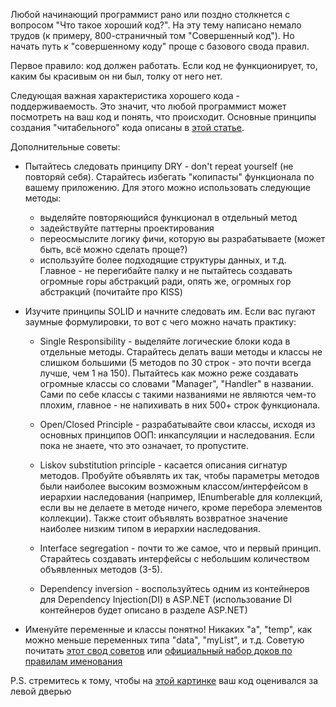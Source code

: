 Любой начинающий программист рано или поздно столкнется с вопросом "Что такое хороший код?". На эту тему написано немало трудов \(к примеру, 800-страничный том "Совершенный код"\). Но начать путь к "совершенному коду" проще с базового свода правил.

Первое правило: код должен работать. Если код не функционирует, то, каким бы красивым он ни был, толку от него нет.

Следующая важная характеристика хорошего кода - поддерживаемость. Это значит, что любой программист может посмотреть на ваш код и понять, что происходит. Основные принципы создания  "читабельного" кода описаны в [этой статье](https://habrahabr.ru/post/206868/).

Дополнительные советы:

* Пытайтесь следовать принципу DRY - don't repeat yourself \(не повторяй себя\). Старайтесь избегать "копипасты" функционала по вашему приложению. Для этого можно использовать следующие методы:  
  - выделяйте повторяющийся функционал в отдельный метод  
  - задействуйте паттерны проектирования  
  - переосмыслите логику фичи, которую вы разрабатываете \(может быть, всё можно сделать проще?\)  
  - используйте более подходящие структуры данных, и т.д.   
  Главное - не перегибайте палку и не пытайтесь создавать огромные горы абстракций ради, опять же, огромных гор абстракций \(почитайте про KISS\)

* Изучите принципы SOLID и начните следовать им. Если вас пугают заумные формулировки, то вот с чего можно начать практику:

  * Single Responsibility - выделяйте логические блоки кода в отдельные методы. Старайтесь делать ваши методы и классы не слишком большими \(5 методов по 30 строк - это почти всегда лучше, чем 1 на 150\). Пытайтесь как можно реже создавать огромные классы со словами "Manager", "Handler" в названии. Сами по себе классы с такими названиями не являются чем-то плохим, главное - не напихивать в них 500+ строк функционала.

  * Open/Closed Principle - разрабатывайте свои классы, исходя из основных принципов ООП: инкапсуляции и наследования. Если пока не знаете, что это означает, то пропустите.

  * Liskov substitution principle - касается описания сигнатур методов. Пробуйте объявлять их так, чтобы параметры методов были наиболее высоким возможным классом/интерфейсом в иерархии наследования \(например, IEnumberable для коллекций, если вы не делаете в методе ничего, кроме перебора элементов коллекции\). Также стоит объявлять возвратное значение наиболее низким типом в иерархии наследования.

  * Interface segregation - почти то же самое, что и первый принцип. Старайтесь создавать интерфейсы с небольшим  количеством объявленных методов \(3-5\).

  * Dependency inversion - воспользуйтесь одним из контейнеров для Dependency Injection\(DI\) в ASP.NET \(использование DI контейнеров будет описано в разделе ASP.NET\)

* Именуйте переменные и классы понятно! Никаких "a", "temp", как можно меньше переменных типа "data",  "myList", и т.д. Советую почитать [этот свод советов](https://docs.microsoft.com/en-us/dotnet/csharp/programming-guide/inside-a-program/coding-conventions) или [официальный набор доков по правилам именования](https://msdn.microsoft.com/ru-ru/library/ms229002.aspx)

P.S. стремитесь к тому, чтобы на [этой картинке](http://www.osnews.com/images/comics/wtfm.jpg) ваш код оценивался за левой дверью

